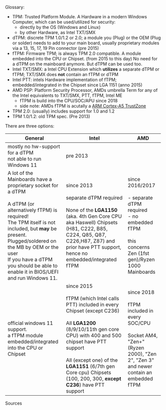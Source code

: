 Glossary:

- TPM: Trusted Platform Module. A Hardware in a modern Windows Computer, which can be used/utilized for security:
  - directly by the OS (Windows and Linux)
  - by other Hardware, as Intel TXT/SMX 
- dTPM: discrete TPM 1.0/1.2 or 2.0; a module you (Plug) or the OEM (Plug or solder) needs to add to your main board, usually proprietary modules via a 13, 15, 17, 19 Pin connector (pre 2015)
- fTPM: Firmware TPM; is always TPM 2.0 compatible. A module embedded into the CPU or Chipset. (from 2015 to this day) No need for a dTPM on the mainboard anymore. But dTPM can be used too.
- Intel TXT/SMX: a Intel CPU Extension which **utilizes** a separate dTPM or fTPM; TXT/SMX does **not** contain an fTPM or dTPM
- Intel PTT: intels Hardware implementation of fTPM; embedded/integrated in the Chipset since LGA 1151 (anno 2015)
- AMD PSP: Platform Security Processor, AMDs umbrella Term for any of the Intel equivalents to TXT/SMX, PTT, fTPM, Intel ME
  - fTPM is  build into the CPU/SOC/APU since 2018
  - side note: AMDs fTPM is acutally a [ARM Cortex-A5 TrustZone][1]
- TPM 2.0: (usually) includes support for 1.0 and 1.2
- TPM 1.0/1.2: old TPM spec. (Pre 2013)

There are three options:

| General | Intel| AMD |
|--|--|--|
| mostly no hw-support for a dTPM<br> not able to run Windows 11|pre 2013|
| A lot of the Mainboards have a proprietary socket for a dTPM<br><br>A dTPM (or alternatively fTPM) is required! <br> The TPM itself is not included, but **may** be present. Plugged/soldered on the MB by OEM or the user <br>If you have a dTPM you should be able to enable it in BIOS/UEFI and run Windows 11. | since 2013 <br><br> separate dTPM required <br><br> None of the **LGA1150** (aka. 4th Gen Core CPU aka Haswell) Chipsets (H81, C222, B85, C224, Q85, Q87, C226,H87, Z87) and prior have PTT support, hence no embedded/integrated fTPM|since 2016/2017 <br><br> - separate dTPM required <br>- no embedded fTPM <br><br>this concerns Zen (1fst gen)/Ryzen 1000 Mainboards|
| official windows 11 support. <br>a fTPM module embedded/integrated into the CPU or Chipset | since 2015<br><br> fTPM (which Intel calls PTT) included in every Chipset (except C236) <br><br>All **LGA1200** (8/9/10/11th gen core CPU) with 400 and 500 chipset have PTT support <br> <br> All (except one) of the **LGA1151** (6/7th gen Core cpu) Chipsets (100, 200, 300, **except C236**) have PTT support | since 2018 <br><br> fTPM included in every SOC/CPU<br><br>Socket AM4, "Zen+" (Ryzen 2000), "Zen 2", "Zen 3" and newer contain an embedded fTPM |

Sources

  [1]: https://en.wikipedia.org/wiki/ARM_architecture#Security_extensions
